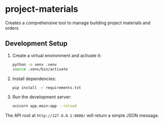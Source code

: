 # project-materials
Creates a comprehensive tool to manage building project materials and orders

## Development Setup

1. Create a virtual environment and activate it:
   ```bash
   python -m venv .venv
   source .venv/bin/activate
   ```
2. Install dependencies:
   ```bash
   pip install -r requirements.txt
   ```
3. Run the development server:
   ```bash
   uvicorn app.main:app --reload
   ```

The API root at `http://127.0.0.1:8000/` will return a simple JSON message.
